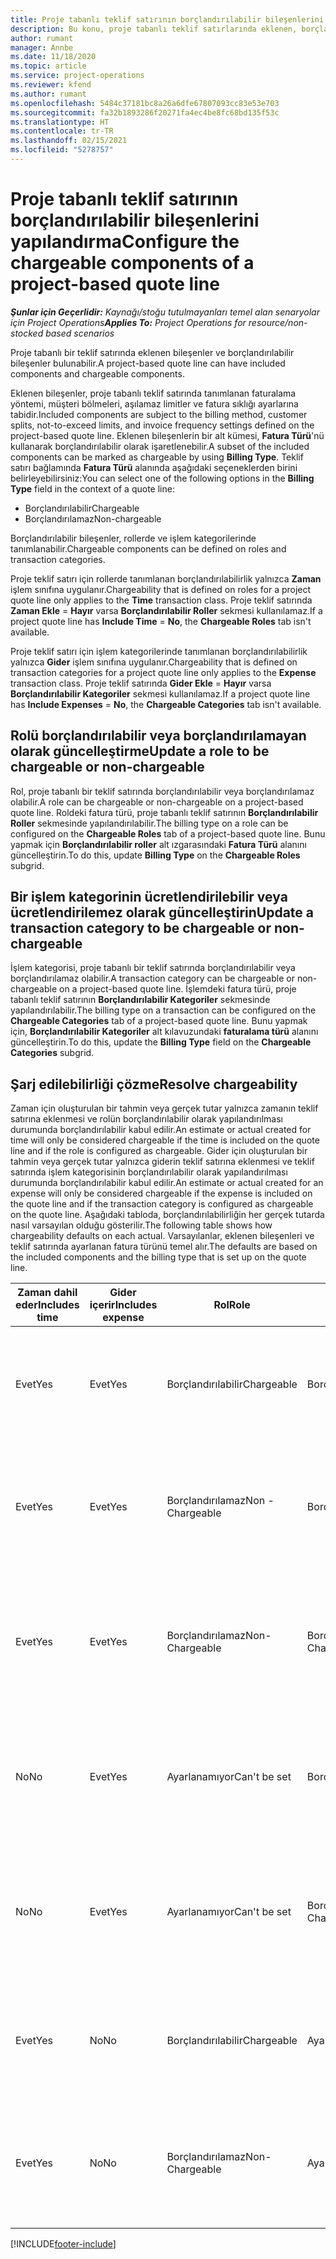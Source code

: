 ```yaml
---
title: Proje tabanlı teklif satırının borçlandırılabilir bileşenlerini yapılandırma
description: Bu konu, proje tabanlı teklif satırlarında eklenen, borçlandırılabilir ve borçlandırılamaz bileşenler hakkında bilgi sağlar.
author: rumant
manager: Annbe
ms.date: 11/18/2020
ms.topic: article
ms.service: project-operations
ms.reviewer: kfend
ms.author: rumant
ms.openlocfilehash: 5484c37181bc8a26a6dfe67807093cc83e53e703
ms.sourcegitcommit: fa32b1893286f20271fa4ec4be8fc68bd135f53c
ms.translationtype: HT
ms.contentlocale: tr-TR
ms.lasthandoff: 02/15/2021
ms.locfileid: "5278757"
---
```

# <a name="configure-the-chargeable-components-of-a-project-based-quote-line"></a><span data-ttu-id="98b0e-103">Proje tabanlı teklif satırının borçlandırılabilir bileşenlerini yapılandırma</span><span class="sxs-lookup"><span data-stu-id="98b0e-103">Configure the chargeable components of a project-based quote line</span></span>

<span data-ttu-id="98b0e-104">_**Şunlar için Geçerlidir:** Kaynağı/stoğu tutulmayanları temel alan senaryolar için Project Operations_</span><span class="sxs-lookup"><span data-stu-id="98b0e-104">_**Applies To:** Project Operations for resource/non-stocked based scenarios_</span></span>

<span data-ttu-id="98b0e-105">Proje tabanlı bir teklif satırında eklenen bileşenler ve borçlandırılabilir bileşenler bulunabilir.</span><span class="sxs-lookup"><span data-stu-id="98b0e-105">A project-based quote line can have included components and chargeable components.</span></span>

<span data-ttu-id="98b0e-106">Eklenen bileşenler, proje tabanlı teklif satırında tanımlanan faturalama yöntemi, müşteri bölmeleri, aşılamaz limitler ve fatura sıklığı ayarlarına tabidir.</span><span class="sxs-lookup"><span data-stu-id="98b0e-106">Included components are subject to the billing method, customer splits, not-to-exceed limits, and invoice frequency settings defined on the project-based quote line.</span></span>
<span data-ttu-id="98b0e-107">Eklenen bileşenlerin bir alt kümesi, **Fatura Türü**'nü kullanarak borçlandırılabilir olarak işaretlenebilir.</span><span class="sxs-lookup"><span data-stu-id="98b0e-107">A subset of the included components can be marked as chargeable by using **Billing Type**.</span></span> <span data-ttu-id="98b0e-108">Teklif satırı bağlamında **Fatura Türü** alanında aşağıdaki seçeneklerden birini belirleyebilirsiniz:</span><span class="sxs-lookup"><span data-stu-id="98b0e-108">You can select one of the following options in the **Billing Type** field in the context of a quote line:</span></span>

   - <span data-ttu-id="98b0e-109">Borçlandırılabilir</span><span class="sxs-lookup"><span data-stu-id="98b0e-109">Chargeable</span></span>
   - <span data-ttu-id="98b0e-110">Borçlandırılamaz</span><span class="sxs-lookup"><span data-stu-id="98b0e-110">Non-chargeable</span></span>

<span data-ttu-id="98b0e-111">Borçlandırılabilir bileşenler, rollerde ve işlem kategorilerinde tanımlanabilir.</span><span class="sxs-lookup"><span data-stu-id="98b0e-111">Chargeable components can be defined on roles and transaction categories.</span></span>

<span data-ttu-id="98b0e-112">Proje teklif satırı için rollerde tanımlanan borçlandırılabilirlik yalnızca **Zaman** işlem sınıfına uygulanır.</span><span class="sxs-lookup"><span data-stu-id="98b0e-112">Chargeability that is defined on roles for a project quote line only applies to the **Time** transaction class.</span></span> <span data-ttu-id="98b0e-113">Proje teklif satırında **Zaman Ekle** = **Hayır** varsa **Borçlandırılabilir Roller** sekmesi kullanılamaz.</span><span class="sxs-lookup"><span data-stu-id="98b0e-113">If a project quote line has **Include Time** = **No**, the **Chargeable Roles** tab isn't available.</span></span>

<span data-ttu-id="98b0e-114">Proje teklif satırı için işlem kategorilerinde tanımlanan borçlandırılabilirlik yalnızca **Gider** işlem sınıfına uygulanır.</span><span class="sxs-lookup"><span data-stu-id="98b0e-114">Chargeability that is defined on transaction categories for a project quote line only applies to the **Expense** transaction class.</span></span> <span data-ttu-id="98b0e-115">Proje teklif satırında **Gider Ekle** = **Hayır** varsa **Borçlandırılabilir Kategoriler** sekmesi kullanılamaz.</span><span class="sxs-lookup"><span data-stu-id="98b0e-115">If a project quote line has **Include Expenses** = **No**, the **Chargeable Categories** tab isn't available.</span></span>

## <a name="update-a-role-to-be-chargeable-or-non-chargeable"></a><span data-ttu-id="98b0e-116">Rolü borçlandırılabilir veya borçlandırılamayan olarak güncelleştirme</span><span class="sxs-lookup"><span data-stu-id="98b0e-116">Update a role to be chargeable or non-chargeable</span></span>
<span data-ttu-id="98b0e-117">Rol, proje tabanlı bir teklif satırında borçlandırılabilir veya borçlandırılamaz olabilir.</span><span class="sxs-lookup"><span data-stu-id="98b0e-117">A role can be chargeable or non-chargeable on a project-based quote line.</span></span> <span data-ttu-id="98b0e-118">Roldeki fatura türü, proje tabanlı teklif satırının **Borçlandırılabilir Roller** sekmesinde yapılandırılabilir.</span><span class="sxs-lookup"><span data-stu-id="98b0e-118">The billing type on a role can be configured on the **Chargeable Roles** tab of a project-based quote line.</span></span> <span data-ttu-id="98b0e-119">Bunu yapmak için **Borçlandırılabilir roller** alt ızgarasındaki **Fatura Türü** alanını güncelleştirin.</span><span class="sxs-lookup"><span data-stu-id="98b0e-119">To do this, update **Billing Type** on the **Chargeable Roles** subgrid.</span></span> 

## <a name="update-a-transaction-category-to-be-chargeable-or-non-chargeable"></a><span data-ttu-id="98b0e-120">Bir işlem kategorinin ücretlendirilebilir veya ücretlendirilemez olarak güncelleştirin</span><span class="sxs-lookup"><span data-stu-id="98b0e-120">Update a transaction category to be chargeable or non-chargeable</span></span>
<span data-ttu-id="98b0e-121">İşlem kategorisi, proje tabanlı bir teklif satırında borçlandırılabilir veya borçlandırılamaz olabilir.</span><span class="sxs-lookup"><span data-stu-id="98b0e-121">A transaction category can be chargeable or non-chargeable on a project-based quote line.</span></span> <span data-ttu-id="98b0e-122">İşlemdeki fatura türü, proje tabanlı teklif satırının **Borçlandırılabilir Kategoriler** sekmesinde yapılandırılabilir.</span><span class="sxs-lookup"><span data-stu-id="98b0e-122">The billing type on a transaction can be configured on the **Chargeable Categories** tab of a project-based quote line.</span></span> <span data-ttu-id="98b0e-123">Bunu yapmak için, **Borçlandırılabilir Kategoriler** alt kılavuzundaki **faturalama türü** alanını güncelleştirin.</span><span class="sxs-lookup"><span data-stu-id="98b0e-123">To do this, update the **Billing Type** field on the **Chargeable Categories** subgrid.</span></span> 

## <a name="resolve-chargeability"></a><span data-ttu-id="98b0e-124">Şarj edilebilirliği çözme</span><span class="sxs-lookup"><span data-stu-id="98b0e-124">Resolve chargeability</span></span>

<span data-ttu-id="98b0e-125">Zaman için oluşturulan bir tahmin veya gerçek tutar yalnızca zamanın teklif satırına eklenmesi ve rolün borçlandırılabilir olarak yapılandırılması durumunda borçlandırılabilir kabul edilir.</span><span class="sxs-lookup"><span data-stu-id="98b0e-125">An estimate or actual created for time will only be considered chargeable if the time is included on the quote line and if the role is configured as chargeable.</span></span>
<span data-ttu-id="98b0e-126">Gider için oluşturulan bir tahmin veya gerçek tutar yalnızca giderin teklif satırına eklenmesi ve teklif satırında işlem kategorisinin borçlandırılabilir olarak yapılandırılması durumunda borçlandırılabilir kabul edilir.</span><span class="sxs-lookup"><span data-stu-id="98b0e-126">An estimate or actual created for an expense will only be considered chargeable if the expense is included on the quote line and if the transaction category is configured as chargeable on the quote line.</span></span> <span data-ttu-id="98b0e-127">Aşağıdaki tabloda, borçlandırılabilirliğin her gerçek tutarda nasıl varsayılan olduğu gösterilir.</span><span class="sxs-lookup"><span data-stu-id="98b0e-127">The following table shows how chargeability defaults on each actual.</span></span> <span data-ttu-id="98b0e-128">Varsayılanlar, eklenen bileşenleri ve teklif satırında ayarlanan fatura türünü temel alır.</span><span class="sxs-lookup"><span data-stu-id="98b0e-128">The defaults are based on the included components and the billing type that is set up on the quote line.</span></span>

| <span data-ttu-id="98b0e-129">Zaman dahil eder</span><span class="sxs-lookup"><span data-stu-id="98b0e-129">Includes time</span></span> | <span data-ttu-id="98b0e-130">Gider içerir</span><span class="sxs-lookup"><span data-stu-id="98b0e-130">Includes expense</span></span> | <span data-ttu-id="98b0e-131">Rol</span><span class="sxs-lookup"><span data-stu-id="98b0e-131">Role</span></span> | <span data-ttu-id="98b0e-132">Kategori</span><span class="sxs-lookup"><span data-stu-id="98b0e-132">Category</span></span> | <span data-ttu-id="98b0e-133">Görev</span><span class="sxs-lookup"><span data-stu-id="98b0e-133">Task</span></span> |
| --- | --- | --- | --- | --- |
| <span data-ttu-id="98b0e-134">Evet</span><span class="sxs-lookup"><span data-stu-id="98b0e-134">Yes</span></span> | <span data-ttu-id="98b0e-135">Evet</span><span class="sxs-lookup"><span data-stu-id="98b0e-135">Yes</span></span> | <span data-ttu-id="98b0e-136">Borçlandırılabilir</span><span class="sxs-lookup"><span data-stu-id="98b0e-136">Chargeable</span></span> | <span data-ttu-id="98b0e-137">Borçlandırılabilir</span><span class="sxs-lookup"><span data-stu-id="98b0e-137">Chargeable</span></span> | <span data-ttu-id="98b0e-138">Bir Zaman fiili faturalama: Ücretli</span><span class="sxs-lookup"><span data-stu-id="98b0e-138">Billing on a time actual: Chargeable</span></span> </br><span data-ttu-id="98b0e-139">Geçerli gider faturalama türü: Borçlandırılabilir</span><span class="sxs-lookup"><span data-stu-id="98b0e-139">Billing type on an expense actual: Chargeable</span></span> |
| <span data-ttu-id="98b0e-140">Evet</span><span class="sxs-lookup"><span data-stu-id="98b0e-140">Yes</span></span> | <span data-ttu-id="98b0e-141">Evet</span><span class="sxs-lookup"><span data-stu-id="98b0e-141">Yes</span></span> | <span data-ttu-id="98b0e-142">Borçlandırılamaz</span><span class="sxs-lookup"><span data-stu-id="98b0e-142">Non - Chargeable</span></span> | <span data-ttu-id="98b0e-143">Borçlandırılabilir</span><span class="sxs-lookup"><span data-stu-id="98b0e-143">Chargeable</span></span> | <span data-ttu-id="98b0e-144">Bir Zaman fiili faturalama: Ücretlendirilemez</span><span class="sxs-lookup"><span data-stu-id="98b0e-144">Billing on a time actual: Non-Chargeable</span></span> </br><span data-ttu-id="98b0e-145">Geçerli gider faturalama türü: Borçlandırılabilir</span><span class="sxs-lookup"><span data-stu-id="98b0e-145">Billing type on an expense actual: Chargeable</span></span> |
| <span data-ttu-id="98b0e-146">Evet</span><span class="sxs-lookup"><span data-stu-id="98b0e-146">Yes</span></span> | <span data-ttu-id="98b0e-147">Evet</span><span class="sxs-lookup"><span data-stu-id="98b0e-147">Yes</span></span> | <span data-ttu-id="98b0e-148">Borçlandırılamaz</span><span class="sxs-lookup"><span data-stu-id="98b0e-148">Non-Chargeable</span></span> | <span data-ttu-id="98b0e-149">Borçlandırılamaz</span><span class="sxs-lookup"><span data-stu-id="98b0e-149">Non-Chargeable</span></span> | <span data-ttu-id="98b0e-150">Bir Zaman fiili faturalama: Ücretlendirilemez</span><span class="sxs-lookup"><span data-stu-id="98b0e-150">Billing on a time actual: Non-Chargeable</span></span> </br><span data-ttu-id="98b0e-151">Geçerli gider faturalama türü: Borçlandırılamaz</span><span class="sxs-lookup"><span data-stu-id="98b0e-151">Billing type on an expense actual: Non-Chargeable</span></span> |
| <span data-ttu-id="98b0e-152">No</span><span class="sxs-lookup"><span data-stu-id="98b0e-152">No</span></span> | <span data-ttu-id="98b0e-153">Evet</span><span class="sxs-lookup"><span data-stu-id="98b0e-153">Yes</span></span> | <span data-ttu-id="98b0e-154">Ayarlanamıyor</span><span class="sxs-lookup"><span data-stu-id="98b0e-154">Can't be set</span></span> | <span data-ttu-id="98b0e-155">Borçlandırılabilir</span><span class="sxs-lookup"><span data-stu-id="98b0e-155">Chargeable</span></span> | <span data-ttu-id="98b0e-156">Bir Zaman fiili faturalama: Kullanılamaz</span><span class="sxs-lookup"><span data-stu-id="98b0e-156">Billing on a time actual: Not available</span></span> </br><span data-ttu-id="98b0e-157">Geçerli gider faturalama türü: Borçlandırılabilir</span><span class="sxs-lookup"><span data-stu-id="98b0e-157">Billing type on an expense actual: Chargeable</span></span> |
| <span data-ttu-id="98b0e-158">No</span><span class="sxs-lookup"><span data-stu-id="98b0e-158">No</span></span> | <span data-ttu-id="98b0e-159">Evet</span><span class="sxs-lookup"><span data-stu-id="98b0e-159">Yes</span></span> | <span data-ttu-id="98b0e-160">Ayarlanamıyor</span><span class="sxs-lookup"><span data-stu-id="98b0e-160">Can't be set</span></span> | <span data-ttu-id="98b0e-161">Borçlandırılamaz</span><span class="sxs-lookup"><span data-stu-id="98b0e-161">Non-Chargeable</span></span> | <span data-ttu-id="98b0e-162">Bir Zaman fiili faturalama: Kullanılamaz</span><span class="sxs-lookup"><span data-stu-id="98b0e-162">Billing on a time actual: Not available</span></span> </br><span data-ttu-id="98b0e-163">Geçerli gider faturalama türü: Borçlandırılamaz</span><span class="sxs-lookup"><span data-stu-id="98b0e-163">Billing type on an expense actual: Non-chargeable</span></span> |
| <span data-ttu-id="98b0e-164">Evet</span><span class="sxs-lookup"><span data-stu-id="98b0e-164">Yes</span></span> | <span data-ttu-id="98b0e-165">No</span><span class="sxs-lookup"><span data-stu-id="98b0e-165">No</span></span> | <span data-ttu-id="98b0e-166">Borçlandırılabilir</span><span class="sxs-lookup"><span data-stu-id="98b0e-166">Chargeable</span></span> | <span data-ttu-id="98b0e-167">Ayarlanamıyor</span><span class="sxs-lookup"><span data-stu-id="98b0e-167">Can't be set</span></span> | <span data-ttu-id="98b0e-168">Bir Zaman fiili faturalama: Ücretli</span><span class="sxs-lookup"><span data-stu-id="98b0e-168">Billing on a time actual: Chargeable</span></span> </br><span data-ttu-id="98b0e-169">Geçerli gider faturalama türü: Kullanılamaz</span><span class="sxs-lookup"><span data-stu-id="98b0e-169">Billing type on an expense actual: Not available</span></span> |
| <span data-ttu-id="98b0e-170">Evet</span><span class="sxs-lookup"><span data-stu-id="98b0e-170">Yes</span></span> | <span data-ttu-id="98b0e-171">No</span><span class="sxs-lookup"><span data-stu-id="98b0e-171">No</span></span> | <span data-ttu-id="98b0e-172">Borçlandırılamaz</span><span class="sxs-lookup"><span data-stu-id="98b0e-172">Non-Chargeable</span></span> | <span data-ttu-id="98b0e-173">Ayarlanamıyor</span><span class="sxs-lookup"><span data-stu-id="98b0e-173">Can't be set</span></span> | <span data-ttu-id="98b0e-174">Bir Zaman fiili faturalama: Ücretlendirilemez</span><span class="sxs-lookup"><span data-stu-id="98b0e-174">Billing on a time actual: Non-chargeable</span></span> </br> <span data-ttu-id="98b0e-175">Geçerli gider faturalama türü: Kullanılamaz</span><span class="sxs-lookup"><span data-stu-id="98b0e-175">Billing type on an expense actual: Not available</span></span> |


[!INCLUDE[footer-include](../includes/footer-banner.md)]